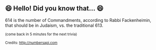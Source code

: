 ## 😄 Hello! Did you know that... 😄
614 is the number of Commandments, according to Rabbi Fackenheimin, that should be in Judaism, vs. the traditional 613.

<sup>(come back in 5 minutes for the next trivia)</sup>


<sup>Credits: http://numbersapi.com</sup>
